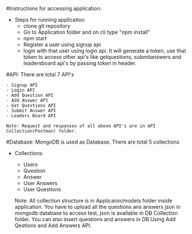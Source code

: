 #Instructions for accessing application:

- Steps for running application
	- clone git repository
	- Go to Application folder and on cli type "npm install"
	- npm start
	- Register a user using signup api
	- login with that user using login api. It will generate a token, use that token to access other api's like getquestions, submitanswers and leadersboard api's by passing token in header. 




#API: There are total 7 API's

	- Signup API
	- Login API
	- Add Question API
	- Add Answer API
	- Get Questions API
	- Submit Answer API
	- Leaders Board API

	Note: Request and responses of all above API's are in API Collection(Postman) folder.



#Database: MongoDB is used as Database. There are total 5 collections

- Collections: 
	- Users
	- Question
	- Answer
	- User Answers
	- User Questions

	Note: All collection structure is in Applicaion/models folder inside application. You have to upload all the questions ans answers json in mongodb database to access test, json is available in DB Collection folder. You can also insert questions and answers in DB Using Add Qestions and Add Answers API.

